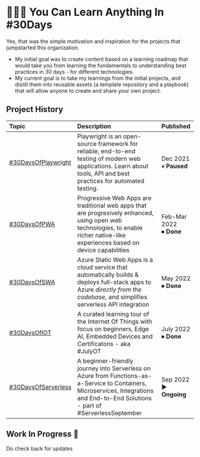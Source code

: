 
# 👩🏽‍💻 You Can Learn Anything In #30Days

Yes, that was the simple motivation and inspiration for the projects that jumpstarted this organization. 
 * My initial goal was to create content based on a learning roadmap that would take you from learning the fundamentals to understanding best practices in 30 days - for different technologies.
 * My current goal is to take my learnings from the initial projects, and distill them into reusable assets (a template repository and a playbook) that will allow anyone to create and share your own project.


## Project History

| Topic | Description | Published |
|:---|:---|:---|
| [#30DaysOfPlaywright](https://aka.ms/30DaysOf/Playwright) | Playwright is an open-source framework for reliable, end-to-end testing of modern web applications. Learn about tools, API and best practices for automated testing. | Dec 2021 <br/> ⏸ **Paused** |
| [#30DaysOfPWA](https://aka.ms/30DaysOf/PWA) | Progressive Web Apps are traditional web apps that are progresively enhanced, using open web technologies, to enable richer native-like experiences based on device capabilities| Feb-Mar 2022 <br/> ⏹ **Done** |
| [#30DaysOfSWA](https://aka.ms/30DaysOf/SWA)| Azure Static Web Apps is a cloud service that automatically builds & deploys full-stack apps to Azure _directly from the codebase_, and simplifies serverless API integration | May 2022 <br/> ⏹ **Done** |
| [#30DaysOfIOT](https://julyot.dev)| A curated learning tour of the Internet Of Things with focus on beginners, Edge AI, Embedded Devices and Certificatons - aka #JulyOT | July 2022  <br/> ⏹ **Done** |
| [#30DaysOfServerless](https://aka.ms/serverless-september)| A beginner-friendly journey into Serverless on Azure from Functions-as-a-Service to Containers, Microservices, Integrations and End-to-End Solutions - part of #ServerlessSeptember | Sep 2022  <br/> ▶️ **Ongoing** |

## Work In Progress 🚧

Do check back for updates

